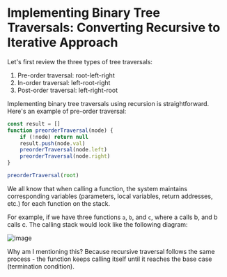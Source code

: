 # Implementing Binary Tree Traversals: Converting Recursive to Iterative Approach
Let's first review the three types of tree traversals:
1. Pre-order traversal: root-left-right
2. In-order traversal: left-root-right
3. Post-order traversal: left-right-root

Implementing binary tree traversals using recursion is straightforward. Here's an example of pre-order traversal:
```ts
const result = []
function preorderTraversal(node) {
    if (!node) return null
    result.push(node.val)
    preorderTraversal(node.left)
    preorderTraversal(node.right)
}

preorderTraversal(root)
```
We all know that when calling a function, the system maintains corresponding variables (parameters, local variables, return addresses, etc.) for each function on the stack.

For example, if we have three functions `a`, `b`, and `c`, where a calls b, and b calls c. The calling stack would look like the following diagram:

![image](https://user-images.githubusercontent.com/22117876/138593318-8f35307e-07b3-43f7-bba9-cb3c1f150e10.png)

Why am I mentioning this? Because recursive traversal follows the same process - the function keeps calling itself until it reaches the base case (termination condition). 